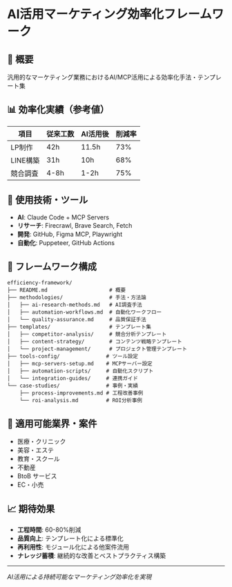 # AI活用マーケティング効率化フレームワーク

## 🎯 概要
汎用的なマーケティング業務におけるAI/MCP活用による効率化手法・テンプレート集

## 📊 効率化実績（参考値）
| 項目 | 従来工数 | AI活用後 | 削減率 |
|------|----------|----------|--------|
| LP制作 | 42h | 11.5h | 73% |
| LINE構築 | 31h | 10h | 68% |
| 競合調査 | 4-8h | 1-2h | 75% |

## 🔧 使用技術・ツール
- **AI**: Claude Code + MCP Servers
- **リサーチ**: Firecrawl, Brave Search, Fetch
- **開発**: GitHub, Figma MCP, Playwright
- **自動化**: Puppeteer, GitHub Actions

## 📁 フレームワーク構成
```
efficiency-framework/
├── README.md                    # 概要
├── methodologies/               # 手法・方法論
│   ├── ai-research-methods.md   # AI調査手法
│   ├── automation-workflows.md  # 自動化ワークフロー
│   └── quality-assurance.md     # 品質保証手法
├── templates/                   # テンプレート集
│   ├── competitor-analysis/     # 競合分析テンプレート
│   ├── content-strategy/        # コンテンツ戦略テンプレート
│   └── project-management/      # プロジェクト管理テンプレート
├── tools-config/               # ツール設定
│   ├── mcp-servers-setup.md    # MCPサーバー設定
│   ├── automation-scripts/     # 自動化スクリプト
│   └── integration-guides/     # 連携ガイド
└── case-studies/               # 事例・実績
    ├── process-improvements.md # 工程改善事例
    └── roi-analysis.md         # ROI分析事例
```

## 🚀 適用可能業界・案件
- 医療・クリニック
- 美容・エステ
- 教育・スクール
- 不動産
- BtoB サービス
- EC・小売

## 📈 期待効果
- **工程時間**: 60-80%削減
- **品質向上**: テンプレート化による標準化
- **再利用性**: モジュール化による他案件流用
- **ナレッジ蓄積**: 継続的な改善とベストプラクティス構築

---
*AI活用による持続可能なマーケティング効率化を実現*